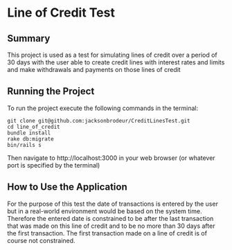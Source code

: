 Line of Credit Test
====================

## Summary
This project is used as a test for simulating lines of credit over a period of 30 days with the user able to create credit lines with interest rates and limits and make withdrawals and payments on those lines of credit

## Running the Project

To run the project execute the following commands in the terminal:

```
git clone git@github.com:jacksonbrodeur/CreditLinesTest.git
cd line_of_credit
bundle install
rake db:migrate
bin/rails s
```
Then navigate to http://localhost:3000 in your web browser (or whatever port is specified by the terminal)

## How to Use the Application
For the purpose of this test the date of transactions is entered by the user but in a real-world environment would be based on the system time. Therefore the entered date is constrained to be after the last transaction that was made on this line of credit and to be no more than 30 days after the first transaction. The first transaction made on a line of credit is of course not constrained.
